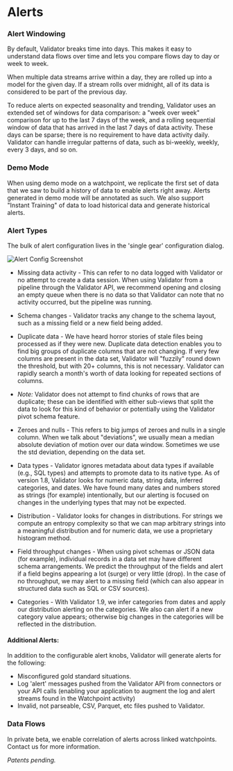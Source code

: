 # Alerts

### Alert Windowing

By default, Validator breaks time into days. This makes it easy to understand data flows over time and lets you compare flows day to day or week to week.

When multiple data streams arrive within a day, they are rolled up into a model for the given day. If a stream rolls over midnight, all of its data is considered to be part of the previous day.

To reduce alerts on expected seasonality and trending, Validator uses an extended set of windows for data comparison: a "week over week" comparison for up to the last 7 days of the week, and a rolling sequential window of data that has arrived in the last 7 days of data activity. These days can be sparse; there is no requirement to have data activity daily. Validator can handle irregular patterns of data, such as bi-weekly, weekly, every 3 days, and so on.


### Demo Mode

When using demo mode on a watchpoint, we replicate the first set of data that we saw to build a history of data to enable alerts right away. Alerts generated in demo mode will be annotated as such. We also support "Instant Training" of data to load historical data and generate historical alerts.

### Alert Types

The bulk of alert configuration lives in the 'single gear' configuration dialog.

![Alert Config Screenshot](https://bits.dataculpa.com/docs-screenshots/config-alerts.png)

* Missing data activity - This can refer to no data logged with Validator or no attempt to create a data session. When using Validator from a pipeline through the Validator API, we recommend opening and closing an empty queue when there is no data so that Validator can note that no activity occurred, but the pipeline was running.

* Schema changes - Validator tracks any change to the schema layout, such as a missing field or a new field being added.

* Duplicate data - We have heard horror stories of stale files being processed as if they were new. Duplicate data detection enables you to find big groups of duplicate columns that are not changing. If very few columns are present in the data set, Validator will "fuzzily" round down the threshold, but with 20+ columns, this is not necessary. Validator can rapidly search a month's worth of data looking for repeated sections of columns.

* *Note:* Validator does not attempt to find chunks of rows that are duplicate; these can be identified with either sub-views that split the data to look for this kind of behavior or potentially using the Validator pivot schema feature.

* Zeroes and nulls - This refers to big jumps of zeroes and nulls in a single column. When we talk about "deviations", we usually mean a median absolute deviation of motion over our data window. Sometimes we use the std deviation, depending on the data set.

* Data types - Validator ignores metadata about data types if available (e.g., SQL types) and attempts to promote data to its native type. As of version 1.8, Validator looks for numeric data, string data, inferred categories, and dates. We have found many dates and numbers stored as strings (for example) intentionally, but our alerting is focused on changes in the underlying types that may not be expected.

* Distribution - Validator looks for changes in distributions. For strings we compute an entropy complexity so that we can map arbitrary strings into a meaningful distribution and for numeric data, we use a proprietary histogram method.

* Field throughput changes - When using pivot schemas or JSON data (for example), individual records in a data set may have different schema arrangements. We predict the throughput of the fields and alert if a field begins appearing a lot (surge) or very little (drop). In the case of no throughput, we may alert to a missing field (which can also appear in structured data such as SQL or CSV sources).

* Categories - With Validator 1.9, we infer categories from dates and apply our distribution alerting on the categories. We also can alert if a new category value appears; otherwise big changes in the categories will be reflected in the distribution.

#### Additional Alerts:

In addition to the configurable alert knobs, Validator will generate alerts for the following:

* Misconfigured gold standard situations.
* Log 'alert' messages pushed from the Validator API from connectors or your API calls (enabling your application to augment the log and alert streams found in the Watchpoint activity)
* Invalid, not parseable, CSV, Parquet, etc files pushed to Validator.


### Data Flows

In private beta, we enable correlation of alerts across linked watchpoints. Contact us for more information.



_Patents pending._
